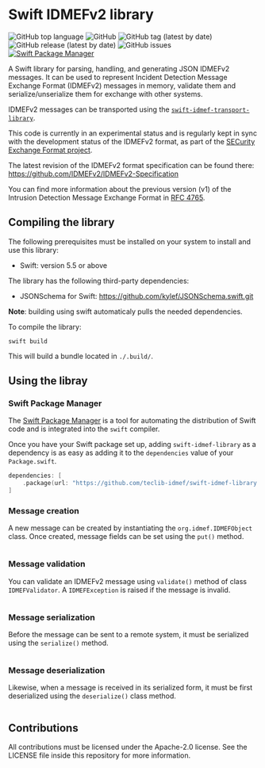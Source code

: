 # Swift IDMEFv2 library

![GitHub top language](https://img.shields.io/github/languages/top/teclib-idmef/swift-idmef-library) 
![GitHub](https://img.shields.io/github/license/teclib-idmef/swift-idmef-library) 
![GitHub tag (latest by date)](https://img.shields.io/github/v/tag/teclib-idmef/swift-idmef-library) 
![GitHub release (latest by date)](https://img.shields.io/github/v/release/teclib-idmef/swift-idmef-library) 
![GitHub issues](https://img.shields.io/github/issues/teclib-idmef/swift-idmef-library)
[![Swift Package Manager](https://img.shields.io/badge/Swift_Package_Manager-compatible-orange?style=flat-square)](https://img.shields.io/badge/Swift_Package_Manager-compatible-orange?style=flat-square)

A Swift library for parsing, handling, and generating JSON IDMEFv2 messages. It can be used to represent Incident Detection Message Exchange Format (IDMEFv2) messages in memory, validate them and serialize/unserialize them for exchange with other systems.

IDMEFv2 messages can be transported using the [`swift-idmef-transport-library`](https://github.com/teclib-idmef/swift-idmef-transport-library).

This code is currently in an experimental status and is regularly kept in sync with the development status of the IDMEFv2 format, as part of the [SECurity Exchange Format project](https://www.secef.net/).

The latest revision of the IDMEFv2 format specification can be found there: https://github.com/IDMEFv2/IDMEFv2-Specification

You can find more information about the previous version (v1) of the Intrusion Detection Message Exchange Format in [RFC 4765](https://tools.ietf.org/html/rfc4765).

## Compiling the library

The following prerequisites must be installed on your system to install and use this library:

* Swift: version 5.5 or above

The library has the following third-party dependencies:

* JSONSchema for Swift: https://github.com/kylef/JSONSchema.swift.git

**Note**: building using swift automaticaly pulls the needed dependencies.

To compile the library:

``` shell
swift build
``` 

This will build a bundle located in `./.build/`.

## Using the libray

### Swift Package Manager

The [Swift Package Manager](https://swift.org/package-manager/) is a tool for automating the distribution of Swift code and is integrated into the `swift` compiler. 

Once you have your Swift package set up, adding `swift-idmef-library` as a dependency is as easy as adding it to the `dependencies` value of your `Package.swift`.

```swift
dependencies: [
    .package(url: "https://github.com/teclib-idmef/swift-idmef-library.git", .upToNextMajor(from: "1.0.1"))
]
```

### Message creation

A new message can be created by instantiating the `org.idmef.IDMEFObject` class. Once created, message fields can be set using the `put()` method.

``` swift
```

### Message validation

You can validate an IDMEFv2 message using `validate()` method of class `IDMEFValidator`. A `IDMEFException` is raised if the message is invalid.

``` swift
```

### Message serialization

Before the message can be sent to a remote system, it must be serialized using the `serialize()` method.

``` swift
```

### Message deserialization

Likewise, when a message is received in its serialized form, it must be first deserialized using the `deserialize()` class method.

``` swift
```

## Contributions

All contributions must be licensed under the Apache-2.0 license. See the LICENSE file inside this repository for more information.

